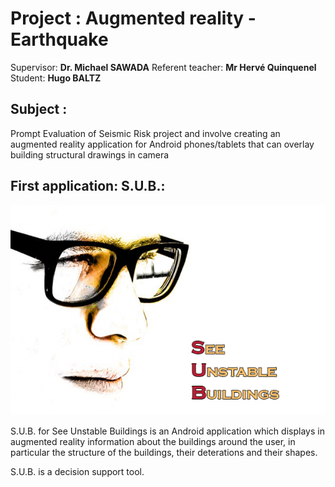 # Project : Augmented reality - Earthquake

Supervisor: **Dr. Michael SAWADA**
Referent teacher: **Mr Hervé Quinquenel**
Student: **Hugo BALTZ**

## Subject :

Prompt Evaluation of Seismic Risk project and involve creating an augmented reality application for Android phones/tablets that can overlay building structural drawings in camera

## First application: S.U.B.:

![SUB logo](0-doc/1-created/logo/sub.png/?raw=true "SUB logo")

S.U.B. for See Unstable Buildings is an Android application which displays in augmented reality information about the buildings around the user, in particular the structure of the buildings, their deterations and their shapes.

S.U.B. is a decision support tool.
